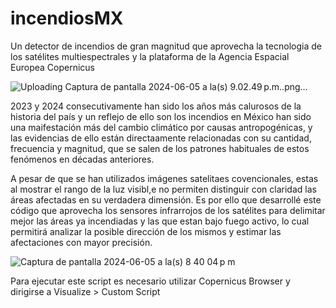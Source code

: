 # incendiosMX
Un detector de incendios de gran magnitud que aprovecha la tecnologia de los satélites multiespectrales y la plataforma de la Agencia Espacial Europea Copernicus


![Uploading Captura de pantalla 2024-06-05 a la(s) 9.02.49 p.m..png…]()





2023 y 2024 consecutivamente han sido los años más calurosos de la historia del país y un reflejo de ello son los incendios en México han sido una maifestación más del cambio climático por causas antropogénicas, y las evidencias de ello están directaamente relacionadas con su cantidad, frecuencia y magnitud, que se salen de los patrones habituales de estos fenómenos en décadas anteriores.


A pesar de que se han utilizados imágenes satelitaes covencionales, estas al mostrar el rango de la luz visibl,e no permiten distinguir con claridad las áreas afectadas en su verdadera dimensión. Es por ello que desarrollé este código que aprovecha los sensores infrarrojos de los satélites para delimitar mejor las áreas ya incendiadas y las que estan bajo fuego activo, lo cual permitirá analizar la posible dirección de los mismos y  estimar las afectaciones con mayor precisión.

![Captura de pantalla 2024-06-05 a la(s) 8 40 04 p m](https://github.com/ArkVault/incendiosMX/assets/77123356/ae59b865-f281-410c-aff4-259fb2888008)

Para ejecutar este script es necesario utilizar Copernicus Browser y dirigirse a Visualize > Custom Script
